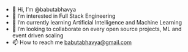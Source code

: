 - 👋 Hi, I’m @babutabhavya
- 👀 I’m interested in Full Stack Engineering
- 🌱 I’m currently learning Artificial Intelligence and Machine Learning
- 💞️ I’m looking to collaborate on every open source projects, ML and event driven scaling
- 📫 How to reach me babutabhavya@gmail.com

<!---
babutabhavya/babutabhavya is a ✨ special ✨ repository because its `README.md` (this file) appears on your GitHub profile.
You can click the Preview link to take a look at your changes.
--->
